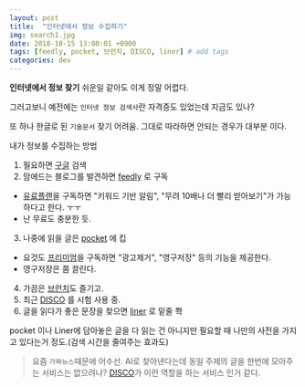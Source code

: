 ```yaml
---
layout: post
title:  "인터넷에서 정보 수집하기"
img: search1.jpg
date: 2018-10-15 13:00:01 +0900
tags: [feedly, pocket, 브런치, DISCO, liner] # add tags
categories: dev
---
```


**인터넷에서 정보 찾기** 쉬운일 같아도 이게 정말 어렵다. 

그러고보니 예전에는 `인터넷 정보 검색사`란 자격증도 있었는데 지금도 있나? 

또 하나 한글로 된 `기술문서` 찾기 어려움. 그대로 따라하면 안되는 경우가 대부분 이다. 

내가 정보를 수집하는 방법

1. 필요하면 [구글](www.google.com) 검색
2. 맘에드는 블로그를 발견하면 [feedly](feedly.com) 로 구독
 - [유료플랜](https://feedly.com/i/pro/navbar)을 구독하면 "키워드 기반 알림", "무려 10배나 더 빨리 받아보기"가 가능하다고 한다. ㅜㅜ
 - 난 무료도 충분한 듯. 
3. 나중에 읽을 글은 [pocket](https://getpocket.com) 에 킵
 - 요것도 [프리미엄](https://getpocket.com/premium?ep=2)을 구독하면 "광고제거", "영구저장" 등의 기능을 제공한다. 
 - 영구저장은 쫌 끌린다. 
4. 가끔은 [브런치](https://brunch.co.kr)도 즐기고.
5. 최근 [DISCO](https://disco.me) 를 시험 사용 중. 
6. 글을 읽다가 좋은 문장을 찾으면 [liner](https://getliner.com/) 로 밑줄 쫙

pocket 이나 Liner에 담아놓은 글을 다 읽는 건 아니지만 필요할 때 나만의 사전을 가지고 있다는거 정도.(검색 시간을 줄여주는 효과도)

> 요즘 `가짜뉴스`때문에 어수선. AI로 찾아낸다는데 동일 주제의 글을 한번에 모아주는 서비스는 없으려나?
> [DISCO][DISCO]가 이런 역할을 하는 서비스 인거 같다. 




[DISCO]: https://disco.me
